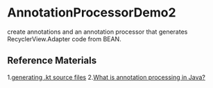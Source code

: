 # AnnotationProcessorDemo2

create annotations and an annotation processor that generates RecyclerView.Adapter code from BEAN.

## Reference Materials
1.[generating .kt source files](https://square.github.io/kotlinpoet/)
2.[What is annotation processing in Java?](https://stackoverflow.com/questions/2146104/what-is-annotation-processing-in-java)
